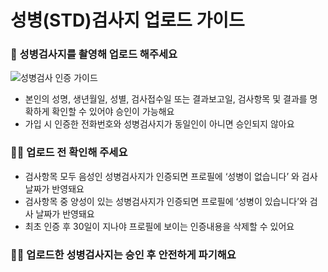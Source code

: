 # 성병(STD)검사지 업로드 가이드

### **📄 성병검사지를 촬영해 업로드 해주세요**
![성병검사 인증 가이드](https://playone-prod.s3.ap-southeast-1.amazonaws.com/images/%E1%84%89%E1%85%A5%E1%86%BC%E1%84%87%E1%85%A7%E1%86%BC%E1%84%80%E1%85%A5%E1%86%B7%E1%84%89%E1%85%A1+%E1%84%8B%E1%85%B5%E1%86%AB%E1%84%8C%E1%85%B3%E1%86%BC+%E1%84%80%E1%85%A1%E1%84%8B%E1%85%B5%E1%84%83%E1%85%B3.png)
- 본인의 성명, 생년월일, 성별, 검사접수일 또는 결과보고일, 검사항목 및 결과를 명확하게 확인할 수 있어야 승인이 가능해요
- 가입 시 인증한 전화번호와 성병검사지가 동일인이 아니면 승인되지 않아요

### **☝🏻 업로드 전 확인해 주세요**

- 검사항목 모두 음성인 성병검사지가 인증되면 프로필에 ‘성병이 없습니다’ 와 검사 날짜가 반영돼요
- 검사항목 중 양성이 있는 성병검사지가 인증되면 프로필에 ‘성병이 있습니다’와 검사 날짜가 반영돼요
- 최초 인증 후 30일이 지나야 프로필에 보이는 인증내용을 삭제할 수 있어요

### **🙏🏻 업로드한 성병검사지는 승인 후 안전하게 파기해요**